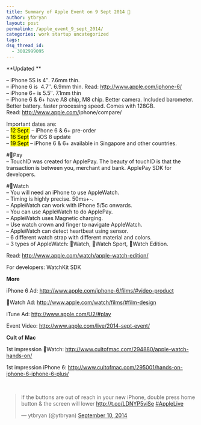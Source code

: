 ```yaml
---
title: Summary of Apple Event on 9 Sept 2014 
author: ytbryan
layout: post
permalink: /apple_event_9_sept_2014/
categories: work startup uncategorized
tags:
dsq_thread_id:
  - 3002999095
---
```

**Updated **

&#8211; iPhone 5S is 4&#8243;. 7.6mm thin.  
&#8211; iPhone 6 is  4.7&#8243;. 6.9mm thin. Read: <http://www.apple.com/iphone-6/>  
&#8211; iPhone 6+ is 5.5&#8243;. 7.1mm thin  
&#8211; iPhone 6 & 6+ have A8 chip, M8 chip. Better camera. Included barometer. Better battery. faster processing speed. Comes with 128GB.  
Read: <a href="http://www.apple.com/iphone/compare/" target="_blank">http://www.apple.com/<wbr />iphone/compare/</a>

Important dates are:  
&#8211; <mark>12 Sept </mark> &#8211; iPhone 6 & 6+ pre-order  
&#8211; <mark>16 Sept</mark> for iOS 8 update  
&#8211; <mark>19 Sept</mark> &#8211; iPhone 6 & 6+ available in Singapore and other countries.

#Pay  
&#8211; TouchID was created for ApplePay. The beauty of touchID is that the transaction is between you, merchant and bank. ApplePay SDK for developers.

#Watch  
&#8211; You will need an iPhone to use AppleWatch.  
&#8211; Timing is highly precise. 50ms+-.  
&#8211; AppleWatch can work with iPhone 5/5c onwards.  
&#8211; You can use AppleWatch to do ApplePay.  
&#8211; AppleWatch uses Magnetic charging.  
&#8211; Use watch crown and finger to navigate AppleWatch.  
&#8211; AppleWatch can detect heartbeat using sensor.  
&#8211; 6 different watch strap with different material and colors.  
&#8211; 3 types of AppleWatch: Watch, Watch Sport, Watch Edition.

Read: <http://www.apple.com/watch/apple-watch-edition/>

For developers: WatchKit SDK

**More**

iPhone 6 Ad: <http://www.apple.com/iphone-6/films/#video-product>

Watch Ad: <http://www.apple.com/watch/films/#film-design>

iTune Ad: <http://www.apple.com/U2/#play>

Event Video: <http://www.apple.com/live/2014-sept-event/>

**Cult of Mac**

1st impression Watch: <http://www.cultofmac.com/294880/apple-watch-hands-on/>

1st impression iPhone 6: <http://www.cultofmac.com/295001/hands-on-iphone-6-iphone-6-plus/>

&nbsp;

<blockquote class="twitter-tweet" lang="en">
  <p>
    If the buttons are out of reach in your new iPhone, double press home button & the screen will lower <a href="http://t.co/LDNYP5viSe">http://t.co/LDNYP5viSe</a> <a href="https://twitter.com/hashtag/AppleLive?src=hash">#AppleLive</a>
  </p>

  <p>
    — ytbryan (@ytbryan) <a href="https://twitter.com/ytbryan/status/509523271004741632">September 10, 2014</a>
  </p>
</blockquote>

